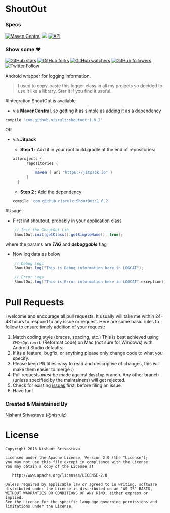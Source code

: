 # ShoutOut    


### Specs
[![Maven Central](https://maven-badges.herokuapp.com/maven-central/com.github.nisrulz/shoutout/badge.svg)](https://maven-badges.herokuapp.com/maven-central/com.github.nisrulz/shoutout) [![](https://jitpack.io/v/nisrulz/ShoutOut.svg)](https://jitpack.io/#nisrulz/ShoutOut) [![API](https://img.shields.io/badge/API-9%2B-orange.svg?style=flat)](https://android-arsenal.com/api?level=9)

### Show some :heart:
[![GitHub stars](https://img.shields.io/github/stars/nisrulz/ShoutOut.svg?style=social&label=Star)](https://github.com/nisrulz/ShoutOut) [![GitHub forks](https://img.shields.io/github/forks/nisrulz/ShoutOut.svg?style=social&label=Fork)](https://github.com/nisrulz/ShoutOut/fork) [![GitHub watchers](https://img.shields.io/github/watchers/nisrulz/ShoutOut.svg?style=social&label=Watch)](https://github.com/nisrulz/ShoutOut) [![GitHub followers](https://img.shields.io/github/followers/nisrulz.svg?style=social&label=Follow)](https://github.com/nisrulz/ShoutOut)  
[![Twitter Follow](https://img.shields.io/twitter/follow/nisrulz.svg?style=social)](https://twitter.com/nisrulz) 


Android wrapper for logging information.

> I used to copy-paste this logger class in all my projects so decided to use it like a library. Star it if you find it useful.



#Integration
ShoutOut is available
- via **MavenCentral**, so getting it as simple as adding it as a dependency
```gradle
compile 'com.github.nisrulz:shoutout:1.0.2'
```

OR

- via **Jitpack**

  + **Step 1 :** Add it in your root build.gradle at the end of repositories:
  ```gradle
  allprojects {
  		repositories {
  			...
  			maven { url "https://jitpack.io" }
  		}
  	}
  ```
  + **Step 2 :** Add the dependency
  ```gradle
  compile 'com.github.nisrulz:ShoutOut:1.0.2'
  ```

#Usage
+ First init shoutout, probably in your application class
```java
    // Init the ShoutOut Lib
    ShoutOut.init(getClass().getSimpleName(), true);
```

where the params are _**TAG**_ and _**debuggable**_ flag

+ Now log data as below
```java
    // Debug Logs
    ShoutOut.log("This is Debug information here in LOGCAT");

    // Error Logs
    ShoutOut.log("This is Error information here in LOGCAT",exception));
```


# Pull Requests
I welcome and encourage all pull requests. It usually will take me within 24-48 hours to respond to any issue or request. Here are some basic rules to follow to ensure timely addition of your request:
  1. Match coding style (braces, spacing, etc.) This is best achieved using `CMD`+`Option`+`L` (Reformat code) on Mac (not sure for Windows) with Android Studio defaults.
  2. If its a feature, bugfix, or anything please only change code to what you specify.
  3. Please keep PR titles easy to read and descriptive of changes, this will make them easier to merge :)
  4. Pull requests _must_ be made against `develop` branch. Any other branch (unless specified by the maintainers) will get rejected.
  5. Check for existing [issues](https://github.com/nisrulz/ShoutOut/issues) first, before filing an issue.  
  6. Have fun!

### Created & Maintained By
[Nishant Srivastava](https://github.com/nisrulz) ([@nisrulz](https://www.twitter.com/nisrulz))


License
=======

    Copyright 2016 Nishant Srivastava

    Licensed under the Apache License, Version 2.0 (the "License");
    you may not use this file except in compliance with the License.
    You may obtain a copy of the License at

       http://www.apache.org/licenses/LICENSE-2.0

    Unless required by applicable law or agreed to in writing, software
    distributed under the License is distributed on an "AS IS" BASIS,
    WITHOUT WARRANTIES OR CONDITIONS OF ANY KIND, either express or implied.
    See the License for the specific language governing permissions and
    limitations under the License.
